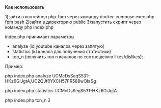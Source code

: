 **Как использовать**

1)зайти в контейнер php-fpm через команду  docker-compose exec php-fpm bash
2)зайти в директорию public
3)запустить скрипт через команду php index.php

index.php принимает параметры

- analyze (id youtube каналов через запятую)
- statistics (id канала для получения статистики)
- top_n (получить топ n каналов по соотношению likes/dislikes);

Пример:

php index.php analyze UCMcDsSeqS531-HKz6GiJgtA,UC2QJf0YXCH57FR588wQIaSg

php index.php statistics UCMcDsSeqS531-HKz6GiJgtA

php index.php ton_n 3

